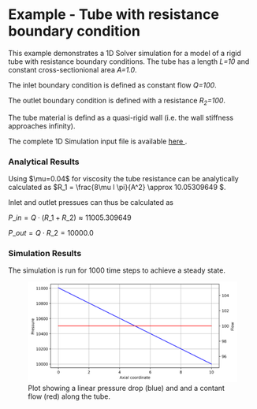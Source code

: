 <h1> Example - Tube with resistance boundary condition </h1>
This example demonstrates a 1D Solver simulation for a model of a rigid tube with resistance boundary conditions.
The tube has a length <i>L=10</i> and constant cross-sectionional area <i> A=1.0</i>.

The inlet boundary condition is defined as constant flow <i>Q=100</i>.

The outlet boundary condition is defined with a resistance <i>R<sub>2</sub>=100</i>.

The tube material is defind as a quasi-rigid wall (i.e. the wall stiffness approaches infinity).

The complete 1D Simulation input file is available
<a href="http://github.com/SimVascular/svOneDSolver/blob/master/tests/cases/tube_r.in" > here </a>.

<h3> Analytical Results </h3> 
Using $\mu=0.04$ for viscosity the tube resistance can be analytically calculated as $R_1 = \frac{8\mu l \pi}{A^2} \approx 10.05309649 $.

Inlet and outlet pressues can thus be calculated as

$P\_{in} = Q \cdot (R\_1 + R\_2) \approx 11005.309649$

$P\_{out} = Q \cdot R\_2 = 10000.0$

<h3> Simulation Results </h3> 
The simulation is run for 1000 time steps to achieve a steady state.

<br>
<figure>
  <img class="svImg svImgMd" src="/documentation/rom_simulation/1d-solver/images/tube_r_results.png">
  <figcaption class="svCaption"> Plot showing a linear pressure drop (blue) and and a contant flow (red) along the tube.
  </figcaption>
</figure>
